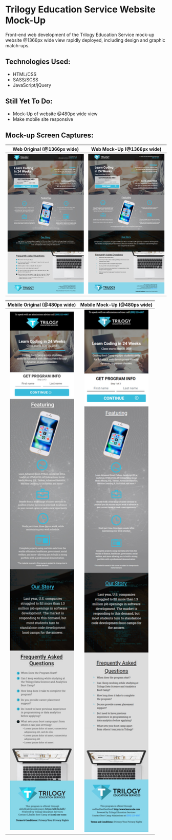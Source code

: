 # Trilogy Education Service Website Mock-Up

Front-end web development of the Trilogy Education Service mock-up website @1366px wide view rapidly deployed, including design and graphic match-ups.

## Technologies Used:
* HTML/CSS
* SASS/SCSS
* JavaScript/jQuery

## Still Yet To Do:
* Mock-Up of website @480px wide view
* Make mobile site responsive

## Mock-up Screen Captures:
| Web Original (@1366px wide)                           | Web Mock-Up (@1366px wide)                          |
| :---------------------------------------------------: | :-------------------------------------------------: |
| <img src="Assets/images/originalCap.jpg" width="300"> | <img src="Assets/images/windowCap.png" width="300"> |

| Mobile Original (@480px wide)                        | Mobile Mock-Up (@480ps wide)                        |
| :--------------------------------------------------: | :-------------------------------------------------: |
| <img src="Assets/images/mobileOCap.jpg" width="200"> | <img src="Assets/images/mobileCap.png" width="200"> |
